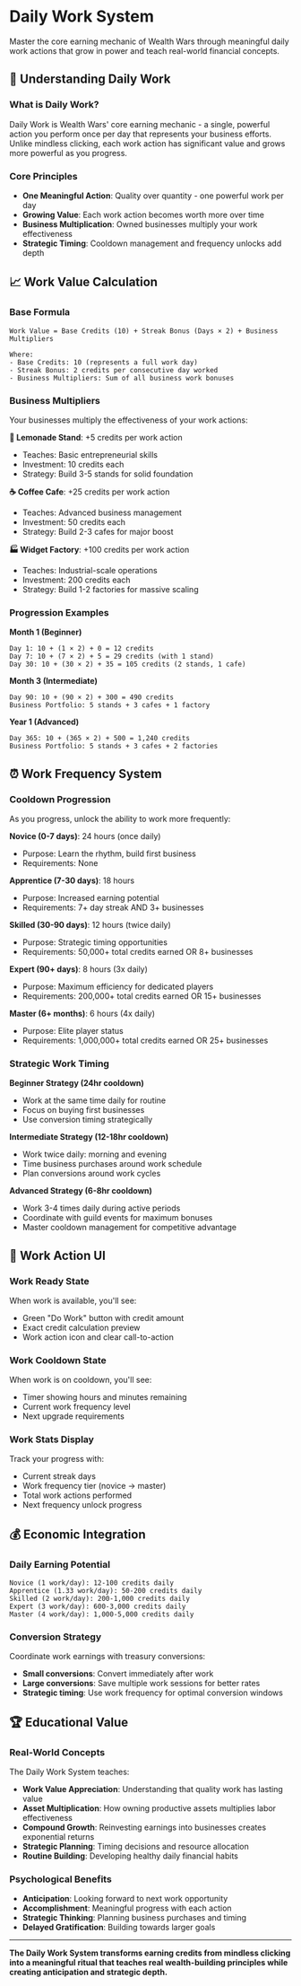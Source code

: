# Daily Work System

Master the core earning mechanic of Wealth Wars through meaningful daily work actions that grow in power and teach real-world financial concepts.

## 💼 Understanding Daily Work

### **What is Daily Work?**
Daily Work is Wealth Wars' core earning mechanic - a single, powerful action you perform once per day that represents your business efforts. Unlike mindless clicking, each work action has significant value and grows more powerful as you progress.

### **Core Principles**
- **One Meaningful Action**: Quality over quantity - one powerful work per day
- **Growing Value**: Each work action becomes worth more over time
- **Business Multiplication**: Owned businesses multiply your work effectiveness
- **Strategic Timing**: Cooldown management and frequency unlocks add depth

## 📈 Work Value Calculation

### **Base Formula**
```
Work Value = Base Credits (10) + Streak Bonus (Days × 2) + Business Multipliers

Where:
- Base Credits: 10 (represents a full work day)
- Streak Bonus: 2 credits per consecutive day worked
- Business Multipliers: Sum of all business work bonuses
```

### **Business Multipliers**
Your businesses multiply the effectiveness of your work actions:

**🥤 Lemonade Stand**: +5 credits per work action
- Teaches: Basic entrepreneurial skills
- Investment: 10 credits each
- Strategy: Build 3-5 stands for solid foundation

**☕ Coffee Cafe**: +25 credits per work action  
- Teaches: Advanced business management
- Investment: 50 credits each
- Strategy: Build 2-3 cafes for major boost

**🏭 Widget Factory**: +100 credits per work action
- Teaches: Industrial-scale operations
- Investment: 200 credits each
- Strategy: Build 1-2 factories for massive scaling

### **Progression Examples**

**Month 1 (Beginner)**
```
Day 1: 10 + (1 × 2) + 0 = 12 credits
Day 7: 10 + (7 × 2) + 5 = 29 credits (with 1 stand)
Day 30: 10 + (30 × 2) + 35 = 105 credits (2 stands, 1 cafe)
```

**Month 3 (Intermediate)**  
```
Day 90: 10 + (90 × 2) + 300 = 490 credits
Business Portfolio: 5 stands + 3 cafes + 1 factory
```

**Year 1 (Advanced)**
```
Day 365: 10 + (365 × 2) + 500 = 1,240 credits
Business Portfolio: 5 stands + 3 cafes + 2 factories
```

## ⏰ Work Frequency System

### **Cooldown Progression**
As you progress, unlock the ability to work more frequently:

**Novice (0-7 days)**: 24 hours (once daily)
- Purpose: Learn the rhythm, build first business
- Requirements: None

**Apprentice (7-30 days)**: 18 hours
- Purpose: Increased earning potential
- Requirements: 7+ day streak AND 3+ businesses

**Skilled (30-90 days)**: 12 hours (twice daily)
- Purpose: Strategic timing opportunities  
- Requirements: 50,000+ total credits earned OR 8+ businesses

**Expert (90+ days)**: 8 hours (3x daily)
- Purpose: Maximum efficiency for dedicated players
- Requirements: 200,000+ total credits earned OR 15+ businesses

**Master (6+ months)**: 6 hours (4x daily)
- Purpose: Elite player status
- Requirements: 1,000,000+ total credits earned OR 25+ businesses

### **Strategic Work Timing**

**Beginner Strategy (24hr cooldown)**
- Work at the same time daily for routine
- Focus on buying first businesses  
- Use conversion timing strategically

**Intermediate Strategy (12-18hr cooldown)**
- Work twice daily: morning and evening
- Time business purchases around work schedule
- Plan conversions around work cycles

**Advanced Strategy (6-8hr cooldown)**
- Work 3-4 times daily during active periods
- Coordinate with guild events for maximum bonuses
- Master cooldown management for competitive advantage

## 🎯 Work Action UI

### **Work Ready State**
When work is available, you'll see:
- Green "Do Work" button with credit amount
- Exact credit calculation preview
- Work action icon and clear call-to-action

### **Work Cooldown State**  
When work is on cooldown, you'll see:
- Timer showing hours and minutes remaining
- Current work frequency level
- Next upgrade requirements

### **Work Stats Display**
Track your progress with:
- Current streak days
- Work frequency tier (novice → master)
- Total work actions performed
- Next frequency unlock progress

## 💰 Economic Integration

### **Daily Earning Potential**
```
Novice (1 work/day): 12-100 credits daily
Apprentice (1.33 work/day): 50-200 credits daily
Skilled (2 work/day): 200-1,000 credits daily  
Expert (3 work/day): 600-3,000 credits daily
Master (4 work/day): 1,000-5,000 credits daily
```

### **Conversion Strategy**
Coordinate work earnings with treasury conversions:
- **Small conversions**: Convert immediately after work
- **Large conversions**: Save multiple work sessions for better rates
- **Strategic timing**: Use work frequency for optimal conversion windows

## 🏆 Educational Value

### **Real-World Concepts**
The Daily Work System teaches:
- **Work Value Appreciation**: Understanding that quality work has lasting value
- **Asset Multiplication**: How owning productive assets multiplies labor effectiveness
- **Compound Growth**: Reinvesting earnings into businesses creates exponential returns
- **Strategic Planning**: Timing decisions and resource allocation
- **Routine Building**: Developing healthy daily financial habits

### **Psychological Benefits**
- **Anticipation**: Looking forward to next work opportunity
- **Accomplishment**: Meaningful progress with each action
- **Strategic Thinking**: Planning business purchases and timing
- **Delayed Gratification**: Building towards larger goals

---

**The Daily Work System transforms earning credits from mindless clicking into a meaningful ritual that teaches real wealth-building principles while creating anticipation and strategic depth.**
